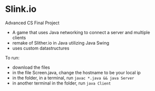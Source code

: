 # Slink.io
 Advanced CS Final Project

* A game that uses Java networking to connect a server and multiple clients
* remake of Slither.io in Java utilizing Java Swing
* uses custom datastructures

To run:
* download the files
* in the file Screen.java, change the hostname to be your local ip
* in the folder, in a terminal, run `javac *.java && java Server`
* in another terminal in the folder, run `java Client`
